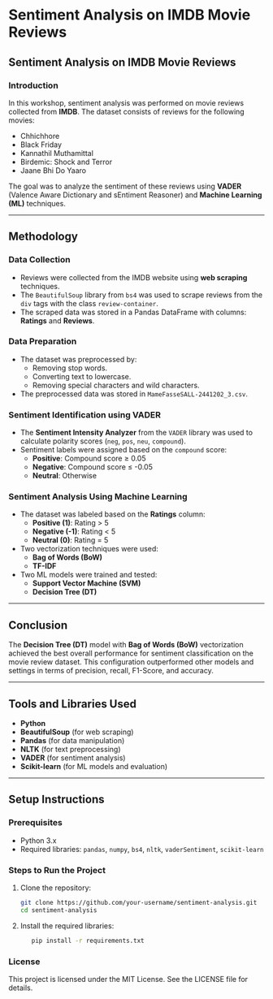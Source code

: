 # Sentiment Analysis on IMDB Movie Reviews

##  Sentiment Analysis on IMDB Movie Reviews

### Introduction
In this workshop, sentiment analysis was performed on movie reviews collected from **IMDB**. The dataset consists of reviews for the following movies:
- Chhichhore
- Black Friday
- Kannathil Muthamittal
- Birdemic: Shock and Terror
- Jaane Bhi Do Yaaro

The goal was to analyze the sentiment of these reviews using **VADER** (Valence Aware Dictionary and sEntiment Reasoner) and **Machine Learning (ML)** techniques.

---

## Methodology

### Data Collection
- Reviews were collected from the IMDB website using **web scraping** techniques.
- The `BeautifulSoup` library from `bs4` was used to scrape reviews from the `div` tags with the class `review-container`.
- The scraped data was stored in a Pandas DataFrame with columns: **Ratings** and **Reviews**.

### Data Preparation
- The dataset was preprocessed by:
  - Removing stop words.
  - Converting text to lowercase.
  - Removing special characters and wild characters.
- The preprocessed data was stored in `MameFasseSALL-2441202_3.csv`.

### Sentiment Identification using VADER
- The **Sentiment Intensity Analyzer** from the `VADER` library was used to calculate polarity scores (`neg`, `pos`, `neu`, `compound`).
- Sentiment labels were assigned based on the `compound` score:
  - **Positive**: Compound score ≥ 0.05
  - **Negative**: Compound score ≤ -0.05
  - **Neutral**: Otherwise

### Sentiment Analysis Using Machine Learning
- The dataset was labeled based on the **Ratings** column:
  - **Positive (1)**: Rating > 5
  - **Negative (-1)**: Rating < 5
  - **Neutral (0)**: Rating = 5
- Two vectorization techniques were used:
  - **Bag of Words (BoW)**
  - **TF-IDF**
- Two ML models were trained and tested:
  - **Support Vector Machine (SVM)**
  - **Decision Tree (DT)**

---


## Conclusion
The **Decision Tree (DT)** model with **Bag of Words (BoW)** vectorization achieved the best overall performance for sentiment classification on the movie review dataset. This configuration outperformed other models and settings in terms of precision, recall, F1-Score, and accuracy.

---

## Tools and Libraries Used
- **Python**
- **BeautifulSoup** (for web scraping)
- **Pandas** (for data manipulation)
- **NLTK** (for text preprocessing)
- **VADER** (for sentiment analysis)
- **Scikit-learn** (for ML models and evaluation)

---

## Setup Instructions

### Prerequisites
- Python 3.x
- Required libraries: `pandas`, `numpy`, `bs4`, `nltk`, `vaderSentiment`, `scikit-learn`

### Steps to Run the Project
1. Clone the repository:
   ```bash
   git clone https://github.com/your-username/sentiment-analysis.git
   cd sentiment-analysis

2. Install the required libraries:

   ```bash
      pip install -r requirements.txt

### License
This project is licensed under the MIT License. See the LICENSE file for details.